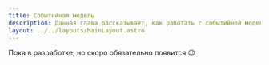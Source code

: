 ```yaml
---
title: Событийная модель
description: Данная глава рассказывает, как работать с событийной моделью Dialute и для чего это может понадобиться
layout: ../../layouts/MainLayout.astro
---
```


Пока в разработке, но скоро обязательно появится 😉